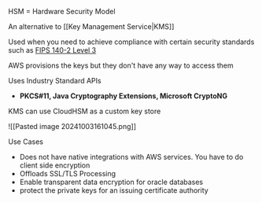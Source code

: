 HSM = Hardware Security Model

An alternative to [[Key Management Service|KMS]]

Used when you need to achieve compliance with certain security standards such as [FIPS 140-2 Level 3](https://en.wikipedia.org/wiki/FIPS_140-2)

AWS provisions the keys but they don't have any way to access them

Uses Industry Standard APIs
* **PKCS#11, Java Cryptography Extensions, Microsoft CryptoNG**

KMS can use CloudHSM as a custom key store

![[Pasted image 20241003161045.png]]

Use Cases
* Does not have native integrations with AWS services. You have to do client side encryption
* Offloads SSL/TLS Processing
* Enable transparent data encryption for oracle databases
* protect the private keys for an issuing certificate authority
